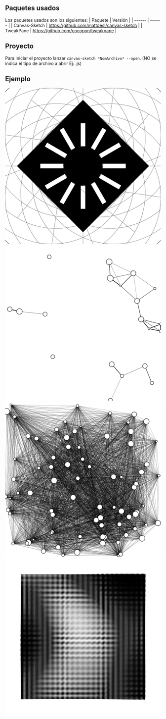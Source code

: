 ## Paquetes usados
Los paquetes usados son los siguientes:
| Paquete | Versión |
| ------ | ------ |
| Canvas-Sketch | https://github.com/mattdesl/canvas-sketch |
| TweakPane | https://github.com/cocopon/tweakpane |

## Proyecto
Para iniciar el proyecto lanzar `canvas-sketch *NomArchivo* --open`. (NO se indica el tipo de archivo a abrir Ej: .js)

## Ejemplo
<div>
<img src="https://github.com/SebastianWilches/CodificacionCreativa/blob/master/skectch/resultados/2022.10.12-23.06.18.png">
</div>
<div>
<img src="https://github.com/SebastianWilches/CodificacionCreativa/blob/master/skectch/resultados/2022.10.17-20.44.26.png">
</div>
<div>
<img src="https://github.com/SebastianWilches/CodificacionCreativa/blob/master/skectch/resultados/2022.10.17-19.39.45.png">
</div>
<div>
<img src="https://github.com/SebastianWilches/CodificacionCreativa/blob/master/skectch/resultados/2022.10.18-16.13.52.png">
</div>